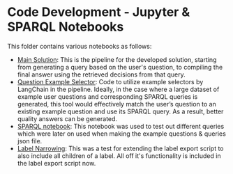 # Code Development - Jupyter & SPARQL Notebooks

This folder contains various notebooks as follows:

- [Main Solution](concepts_based_solution.ipynb): This is the pipeline for the developed solution, starting from generating a query based on the user's question, to compiling the final answer using the retrieved decisions from that query.
- [Question Example Selector](./question_example_selector.ipynb): Code to utilize example selectors by LangChain in the pipeline. Ideally, in the case where a large dataset of example user questions and corresponding SPARQL queries is generated, this tool would effectively match the user’s question to an existing example question and use its SPARQL query. As a result, better quality answers can be generated.
- [SPARQL notebook](./labels_querying.sparqlbook): This notebook was used to test out different queries which were later on used when making the example questions & queries json file.
- [Label Narrowing](./label_narrowing.ipynb): This was a test for extending the label export script to also include all children of a label. All off it's functionality is included in the label export script now.
